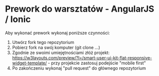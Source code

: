 # Prework do warsztatów - AngularJS / Ionic

Aby wykonać prework wykonaj poniższe czynności:
1) Utwórz fork tego repozytorium
2) Pobierz fork na swój komputer (git clone ...)
3) Zgodnie ze swoimi umiejętnościami złóż projekt: https://w3layouts.com/preview/?l=/smart-user-ui-kit-flat-responsive-widget-template/ - przy projekcie zastosuj podejście "mobile first"
4) Po zakończeniu wykonaj "pull request" do głównego repozytorium 

